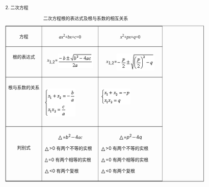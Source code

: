 <div class=Section1>
<p><span lang=EN-US>2.</span><span lang=EN-US style='font-family:宋体_GB2312'> </span><span
lang=ZH-CN style='font-family:宋体_GB2312'>二次方程</span></p>
<p align=center style='text-align:center'><span lang=ZH-CN style='font-family:
宋体_GB2312'>二次方程根的表达式及根与系数的相互关系</span></p>
<div align=center>
<table class=MsoNormalTable border=1 cellspacing=1 cellpadding=0 width=623
 style='width:467.25pt'>
 <tr>
  <td width="23%" valign=top style='width:23.0%;padding:5.25pt 5.25pt 5.25pt 5.25pt'>
  <p align=center style='text-align:center'><span lang=ZH-CN style='font-family:
  宋体_GB2312'>方程</span><span lang=ZH-CN> </span></p>
  </td>
  <td width="36%" valign=top style='width:36.0%;padding:5.25pt 5.25pt 5.25pt 5.25pt'>
  <p align=center style='text-align:center'><i><span lang=EN-US
  style='font-family:"Times New Roman"'>ax</span></i><sup><span lang=EN-US
  style='font-family:"Times New Roman"'>2</span></sup><span lang=EN-US
  style='font-family:"Times New Roman"'>+<i>bx</i>+<i>c</i>=0</span><span
  lang=EN-US> </span></p>
  </td>
  <td width="41%" valign=top style='width:41.0%;padding:5.25pt 5.25pt 5.25pt 5.25pt'>
  <p align=center style='text-align:center'><i><span lang=EN-US
  style='font-family:"Times New Roman"'>x</span></i><sup><span lang=EN-US
  style='font-family:"Times New Roman"'>2</span></sup><span lang=EN-US
  style='font-family:"Times New Roman"'>+<i>px</i>+<i>q</i>=0</span><span
  lang=EN-US> </span></p>
  </td>
 </tr>
 <tr>
  <td width="23%" valign=top style='width:23.0%;padding:5.25pt 5.25pt 5.25pt 5.25pt'>
  <p align=center style='text-align:center'><span lang=ZH-CN style='font-family:
  宋体_GB2312'>根的表达式</span><span lang=ZH-CN> </span></p>
  </td>
  <td width="36%" valign=top style='width:36.0%;padding:5.25pt 5.25pt 5.25pt 5.25pt'>
  <p align=center style='text-align:center'><i><span lang=EN-US
  style='font-family:"Times New Roman"'>x</span></i><sub><span lang=EN-US>1,2</span></sub><span
  lang=EN-US>=<img width=110 height=46 src="res/17e9d95da129bdd93c34fb6cc6aaaa52_5387_files/Image1305.gif"
  align=absmiddle> </span></p>
  </td>
  <td width="41%" valign=top style='width:41.0%;padding:5.25pt 5.25pt 5.25pt 5.25pt'>
  <p align=center style='text-align:center'><i><span lang=EN-US
  style='font-family:"Times New Roman"'>x</span></i><sub><span lang=EN-US>1,2</span></sub><span
  lang=EN-US>=<img width=117 height=53 src="res/17e9d95da129bdd93c34fb6cc6aaaa52_5387_files/Image1306.gif"
  align=absmiddle> </span></p>
  </td>
 </tr>
 <tr>
  <td width="23%" valign=top style='width:23.0%;padding:5.25pt 5.25pt 5.25pt 5.25pt'>
  <p align=center style='text-align:center'><span lang=ZH-CN style='font-family:
  宋体_GB2312'>根与系数的关系</span><span lang=ZH-CN> </span></p>
  </td>
  <td width="36%" valign=top style='width:36.0%;padding:5.25pt 5.25pt 5.25pt 5.25pt'>
  <h2><span lang=EN-US style='font-family:宋体_GB2312'><img width=97 height=88
  src="res/17e9d95da129bdd93c34fb6cc6aaaa52_5387_files/Image1307.gif"></span></h2>
  </td>
  <td width="41%" valign=top style='width:41.0%;padding:5.25pt 5.25pt 5.25pt 5.25pt'>
  <h2><span lang=EN-US style='font-family:宋体_GB2312'><img width=94 height=50
  src="res/17e9d95da129bdd93c34fb6cc6aaaa52_5387_files/Image1308.gif"></span></h2>
  </td>
 </tr>
 <tr>
  <td width="23%" valign=top style='width:23.0%;padding:5.25pt 5.25pt 5.25pt 5.25pt'>
  <p><span lang=ZH-CN style='font-family:宋体_GB2312'>　</span></p>
  <p align=center style='text-align:center'><span lang=ZH-CN style='font-family:
  宋体_GB2312'>判别式</span><span lang=ZH-CN> </span></p>
  </td>
  <td width="36%" valign=top style='width:36.0%;padding:5.25pt 5.25pt 5.25pt 5.25pt'>
  <p align=center style='text-align:center'><span lang=EN-US style='font-family:
  宋体_GB2312'><img width=16 height=17 src="res/17e9d95da129bdd93c34fb6cc6aaaa52_5387_files/Image810.gif"
  align=absmiddle></span><span lang=EN-US>=<i>b</i><sup>2</sup></span><span
  lang=ZH-CN style='font-family:宋体_GB2312'>－</span><span lang=EN-US>4</span><i><span
  lang=EN-US style='font-family:"Times New Roman"'>ac</span></i></p>
  <p><span lang=EN-US style='font-family:宋体_GB2312'><img width=16 height=17
  src="res/17e9d95da129bdd93c34fb6cc6aaaa52_5387_files/Image810.gif" align=absmiddle></span><span
  lang=EN-US>&gt;0 </span><span lang=ZH-CN style='font-family:宋体_GB2312'>有两个不等的实根</span></p>
  <p><span lang=EN-US style='font-family:宋体_GB2312'><img width=13 height=17
  src="res/17e9d95da129bdd93c34fb6cc6aaaa52_5387_files/Image810.gif" align=absmiddle></span><span
  lang=EN-US>=0 </span><span lang=ZH-CN style='font-family:宋体_GB2312'>有两个相等的实根</span></p>
  <p><span lang=EN-US style='font-family:宋体_GB2312'><img width=16 height=17
  src="res/17e9d95da129bdd93c34fb6cc6aaaa52_5387_files/Image810.gif" align=absmiddle></span><span
  lang=EN-US>&lt;0 </span><span lang=ZH-CN style='font-family:宋体_GB2312'>有两个复根</span><span
  lang=ZH-CN> </span></p>
  </td>
  <td width="41%" valign=top style='width:41.0%;padding:5.25pt 5.25pt 5.25pt 5.25pt'>
  <p align=center style='text-align:center'><span lang=EN-US style='font-family:
  宋体_GB2312'><img width=16 height=17 src="res/17e9d95da129bdd93c34fb6cc6aaaa52_5387_files/Image810.gif"
  align=absmiddle></span><span lang=EN-US>=<i>p</i><sup>2</sup></span><span
  lang=ZH-CN style='font-family:宋体_GB2312'>－</span><span lang=EN-US>4<i>q</i></span></p>
  <p><span lang=EN-US style='font-family:宋体_GB2312'><img width=16 height=17
  src="res/17e9d95da129bdd93c34fb6cc6aaaa52_5387_files/Image810.gif" align=absmiddle></span><span
  lang=EN-US>&gt;0 </span><span lang=ZH-CN style='font-family:宋体_GB2312'>有两个不等的实根</span></p>
  <p><span lang=EN-US style='font-family:宋体_GB2312'><img width=16 height=17
  src="res/17e9d95da129bdd93c34fb6cc6aaaa52_5387_files/Image810.gif" align=absmiddle></span><span
  lang=EN-US>=0 </span><span lang=ZH-CN style='font-family:宋体_GB2312'>有两个相等的实根</span></p>
  <p><span lang=EN-US style='font-family:宋体_GB2312'><img width=16 height=17
  src="res/17e9d95da129bdd93c34fb6cc6aaaa52_5387_files/Image810.gif" align=absmiddle></span><span
  lang=EN-US>&lt;0 </span><span lang=ZH-CN style='font-family:宋体_GB2312'>有两个复根</span><span
  lang=ZH-CN> </span></p>
  </td>
 </tr>
</table>
</div>
<p><span lang=EN-US style='font-family:宋体_GB2312'>&nbsp;&nbsp;&nbsp;&nbsp;&nbsp;&nbsp; </span></p>
</div>